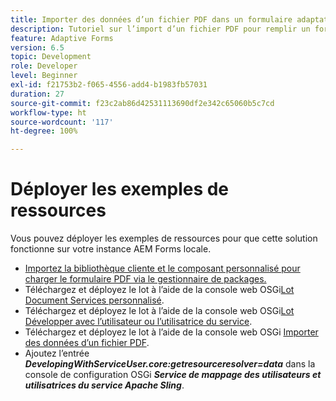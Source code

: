 ```yaml
---
title: Importer des données d’un fichier PDF dans un formulaire adaptatif
description: Tutoriel sur l’import d’un fichier PDF pour remplir un formulaire adaptatif
feature: Adaptive Forms
version: 6.5
topic: Development
role: Developer
level: Beginner
exl-id: f21753b2-f065-4556-add4-b1983fb57031
duration: 27
source-git-commit: f23c2ab86d42531113690df2e342c65060b5c7cd
workflow-type: ht
source-wordcount: '117'
ht-degree: 100%

---
```


# Déployer les exemples de ressources

Vous pouvez déployer les exemples de ressources pour que cette solution fonctionne sur votre instance AEM Forms locale.

* [Importez la bibliothèque cliente et le composant personnalisé pour charger le formulaire PDF via le gestionnaire de packages.](./assets/client-libs-custom-component.zip)
* Téléchargez et déployez le lot à l’aide de la console web OSGi[Lot Document Services personnalisé](/help/forms/assets/common-osgi-bundles/AEMFormsDocumentServices.core-1.0-SNAPSHOT.jar).
* Téléchargez et déployez le lot à l’aide de la console web OSGi[Lot Développer avec l’utilisateur ou l’utilisatrice du service](/help/forms/assets/common-osgi-bundles/DevelopingWithServiceUser.jar).
* Téléchargez et déployez le lot à l’aide de la console web OSGi [Importer des données d’un fichier PDF](./assets/onlineToOffline.core-1.0.0-SNAPSHOT.jar).
* Ajoutez l’entrée _**DevelopingWithServiceUser.core:getresourceresolver=data**_ dans la console de configuration OSGi _**Service de mappage des utilisateurs et utilisatrices du service Apache Sling**_.
